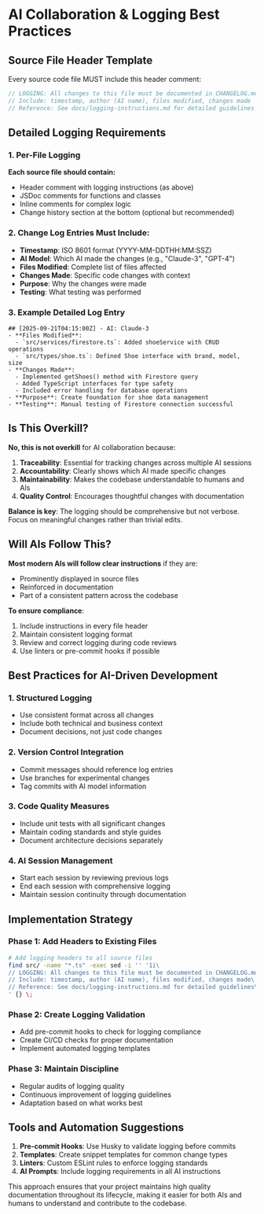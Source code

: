 # AI Collaboration & Logging Best Practices

## Source File Header Template
Every source code file MUST include this header comment:

```typescript
// LOGGING: All changes to this file must be documented in CHANGELOG.md
// Include: timestamp, author (AI name), files modified, changes made
// Reference: See docs/logging-instructions.md for detailed guidelines
```

## Detailed Logging Requirements

### 1. Per-File Logging
**Each source file should contain:**
- Header comment with logging instructions (as above)
- JSDoc comments for functions and classes
- Inline comments for complex logic
- Change history section at the bottom (optional but recommended)

### 2. Change Log Entries Must Include:
- **Timestamp**: ISO 8601 format (YYYY-MM-DDTHH:MM:SSZ)
- **AI Model**: Which AI made the changes (e.g., "Claude-3", "GPT-4")
- **Files Modified**: Complete list of files affected
- **Changes Made**: Specific code changes with context
- **Purpose**: Why the changes were made
- **Testing**: What testing was performed

### 3. Example Detailed Log Entry
```
## [2025-09-21T04:15:00Z] - AI: Claude-3
- **Files Modified**: 
  - `src/services/firestore.ts`: Added shoeService with CRUD operations
  - `src/types/shoe.ts`: Defined Shoe interface with brand, model, size
- **Changes Made**:
  - Implemented getShoes() method with Firestore query
  - Added TypeScript interfaces for type safety
  - Included error handling for database operations
- **Purpose**: Create foundation for shoe data management
- **Testing**: Manual testing of Firestore connection successful
```

## Is This Overkill?

**No, this is not overkill** for AI collaboration because:

1. **Traceability**: Essential for tracking changes across multiple AI sessions
2. **Accountability**: Clearly shows which AI made specific changes
3. **Maintainability**: Makes the codebase understandable to humans and AIs
4. **Quality Control**: Encourages thoughtful changes with documentation

**Balance is key**: The logging should be comprehensive but not verbose. Focus on meaningful changes rather than trivial edits.

## Will AIs Follow This?

**Most modern AIs will follow clear instructions** if they are:
- Prominently displayed in source files
- Reinforced in documentation
- Part of a consistent pattern across the codebase

**To ensure compliance**:
1. Include instructions in every file header
2. Maintain consistent logging format
3. Review and correct logging during code reviews
4. Use linters or pre-commit hooks if possible

## Best Practices for AI-Driven Development

### 1. Structured Logging
- Use consistent format across all changes
- Include both technical and business context
- Document decisions, not just code changes

### 2. Version Control Integration
- Commit messages should reference log entries
- Use branches for experimental changes
- Tag commits with AI model information

### 3. Code Quality Measures
- Include unit tests with all significant changes
- Maintain coding standards and style guides
- Document architecture decisions separately

### 4. AI Session Management
- Start each session by reviewing previous logs
- End each session with comprehensive logging
- Maintain session continuity through documentation

## Implementation Strategy

### Phase 1: Add Headers to Existing Files
```bash
# Add logging headers to all source files
find src/ -name "*.ts" -exec sed -i '' '1i\
// LOGGING: All changes to this file must be documented in CHANGELOG.md\
// Include: timestamp, author (AI name), files modified, changes made\
// Reference: See docs/logging-instructions.md for detailed guidelines\
' {} \;
```

### Phase 2: Create Logging Validation
- Add pre-commit hooks to check for logging compliance
- Create CI/CD checks for proper documentation
- Implement automated logging templates

### Phase 3: Maintain Discipline
- Regular audits of logging quality
- Continuous improvement of logging guidelines
- Adaptation based on what works best

## Tools and Automation Suggestions

1. **Pre-commit Hooks**: Use Husky to validate logging before commits
2. **Templates**: Create snippet templates for common change types
3. **Linters**: Custom ESLint rules to enforce logging standards
4. **AI Prompts**: Include logging requirements in all AI instructions

This approach ensures that your project maintains high quality documentation throughout its lifecycle, making it easier for both AIs and humans to understand and contribute to the codebase.